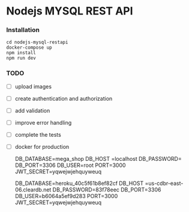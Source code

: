 # Nodejs MYSQL REST API

### Installation

```
cd nodejs-mysql-restapi
docker-compose up
npm install
npm run dev
```

### TODO

- [ ] upload images
- [ ] create authentication and authorization
- [ ] add validation
- [ ] improve error handling
- [ ] complete the tests
- [ ] docker for production




  DB_DATABASE=mega_shop
  DB_HOST =localhost
  DB_PASSWORD=
  DB_PORT=3306
  DB_USER=root
  PORT=3000
  JWT_SECRET=yqwejwjehquyweuq


  DB_DATABASE=heroku_40c5f61b8ef82cf
  DB_HOST =us-cdbr-east-06.cleardb.net
  DB_PASSWORD=83f78eec
  DB_PORT=3306
  DB_USER=b6064a5ef9d283
  PORT=3000
  JWT_SECRET=yqwejwjehquyweuq